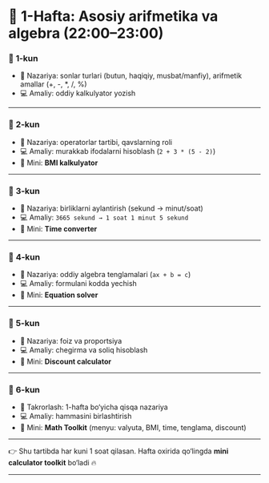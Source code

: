 

# 📅 1-Hafta: Asosiy arifmetika va algebra (22:00–23:00)

### 🔹 **1-kun**

* 📖 Nazariya: sonlar turlari (butun, haqiqiy, musbat/manfiy), arifmetik amallar (+, -, \*, /, %)
* 💻 Amaliy: oddiy kalkulyator yozish

---

### 🔹 **2-kun**

* 📖 Nazariya: operatorlar tartibi, qavslarning roli
* 💻 Amaliy: murakkab ifodalarni hisoblash (`2 + 3 * (5 - 2)`)
* 🎯 Mini: **BMI kalkulyator**

---

### 🔹 **3-kun**

* 📖 Nazariya: birliklarni aylantirish (sekund → minut/soat)
* 💻 Amaliy: `3665 sekund → 1 soat 1 minut 5 sekund`
* 🎯 Mini: **Time converter**

---

### 🔹 **4-kun**

* 📖 Nazariya: oddiy algebra tenglamalari (`ax + b = c`)
* 💻 Amaliy: formulani kodda yechish
* 🎯 Mini: **Equation solver**

---

### 🔹 **5-kun**

* 📖 Nazariya: foiz va proportsiya
* 💻 Amaliy: chegirma va soliq hisoblash
* 🎯 Mini: **Discount calculator**

---

### 🔹 **6-kun**

* 📖 Takrorlash: 1-hafta bo‘yicha qisqa nazariya
* 💻 Amaliy: hammasini birlashtirish
* 🎯 Mini: **Math Toolkit** (menyu: valyuta, BMI, time, tenglama, discount)

---

👉 Shu tartibda har kuni 1 soat qilasan.
Hafta oxirida qo‘lingda **mini calculator toolkit** bo‘ladi 🔥

---


